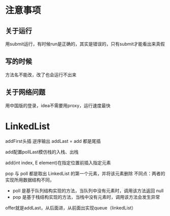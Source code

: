 # 注意事项
## 关于运行
用submit运行，有时候run是正确的，其实是错误的，只有submit才能看出来真假
## 写的时候
方法名不能改，改了也会运行不出来
## 关于网络问题
用中国版的登录，idea不需要用proxy，运行速度最快

# LinkedList
addFirst头插 逆序输出
addLast = add 都是尾插

add配置pollLast模仿栈的入栈、出栈

add(int index, E element)在指定位置前插入指定元素

pop 与 poll 都是取出 LinkedList 的第一个元素，并将该元素删除
不同点：两者的实现所用数据结构不同，

- poll 是基于队列结构实现的方法，当队列中没有元素时，调用该方法返回 null
- pop 是基于栈结构实现的方法，当栈中没有元素时，调用该方法会发生异常

offer就是addLast，从后面进，从前面出实现queue（linkedList）
